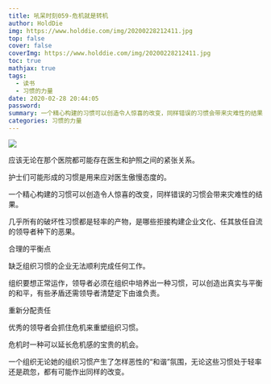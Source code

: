 ```yaml
---
title: 吼呆时刻059-危机就是转机
author: HoldDie
img: https://www.holddie.com/img/20200228212411.jpg
top: false
cover: false
coverImg: https://www.holddie.com/img/20200228212411.jpg
toc: true
mathjax: true
tags:
  - 读书
  - 习惯的力量
date: 2020-02-28 20:44:05
password:
summary: 一个精心构建的习惯可以创造令人惊喜的改变，同样错误的习惯会带来灾难性的结果。
categories: 习惯的力量
---
```




![](https://www.holddie.com/img/20200228212411.jpg)



应该无论在那个医院都可能存在医生和护照之间的紧张关系。



护士们可能形成的习惯是用来应对医生傲慢态度的。



一个精心构建的习惯可以创造令人惊喜的改变，同样错误的习惯会带来灾难性的结果。



几乎所有的破坏性习惯都是轻率的产物，是哪些拒接构建企业文化、任其放任自流的领导者种下的恶果。



合理的平衡点



缺乏组织习惯的企业无法顺利完成任何工作。



组织要想正常运作，领导者必须在组织中培养出一种习惯，可以创造出真实与平衡的和平，有些矛盾还需领导者清楚定下由谁负责。



重新分配责任



优秀的领导者会抓住危机来重塑组织习惯。



危机时一种可以延长危机感的宝贵的机会。



一个组织无论她的组织习惯产生了怎样恶性的“和谐”氛围，无论这些习惯处于轻率还是疏忽，都有可能作出同样的改变。